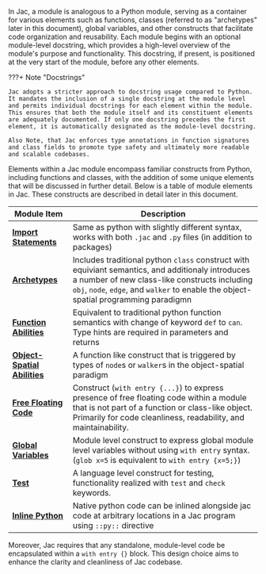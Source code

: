 In Jac, a module is analogous to a Python module, serving as a container for various elements such as functions, classes (referred to as "archetypes" later in this document), global variables, and other constructs that facilitate code organization and reusability. Each module begins with an optional module-level docstring, which provides a high-level overview of the module's purpose and functionality. This docstring, if present, is positioned at the very start of the module, before any other elements.

???+ Note "Docstrings"

    Jac adopts a stricter approach to docstring usage compared to Python. It mandates the inclusion of a single docstring at the module level and permits individual docstrings for each element within the module. This ensures that both the module itself and its constituent elements are adequately documented. If only one docstring precedes the first element, it is automatically designated as the module-level docstring.

    Also Note, that Jac enforces type annotations in function signatures and class fields to promote type safety and ultimately more readable and scalable codebases.

Elements within a Jac module encompass familiar constructs from Python, including functions and classes, with the addition of some unique elements that will be discussed in further detail. Below is a table of module elements in Jac. These constructs are described in detail later in this document.

| Module Item           | Description       |
|----------------|-------------------|
| [**Import Statements**](#importinclude-statements)    |   Same as python with slightly different syntax, works with both `.jac` and `.py` files (in addition to packages)                |
| [**Archetypes**](#archetypes)       |    Includes traditional python `class` construct with equiviant semantics, and additionaly introduces a number of new class-like constructs including `obj`, `node`, `edge`, and `walker` to enable the object-spatial programming paradigmn               |
| [**Function Abilities**](#abilities) | Equivalent to traditional python function semantics with change of keyword `def` to `can`. Type hints are required in parameters and returns |
| [**Object-Spatial Abilities**](#abilities)         |  A function like construct that is triggered by types of `node`s or `walker`s in the object-spatial paradigm            |
| [**Free Floating Code**](#free-code)      |  Construct (`with entry {...}`) to express presence of free floating code within a module that is not part of a function or class-like object. Primarily for code cleanliness, readability, and maintainability.    |
| [**Global Variables**](#global-variables)    |   Module level construct to express global module level variables without using `with entry` syntax. (`glob x=5` is equivalent to `with entry {x=5;}`)                |
| [**Test**](#tests)           |   A language level construct for testing, functionality realized with `test` and `check` keywords.                |
| [**Inline Python**](#inline-python)  |  Native python code can be inlined alongside jac code at arbitrary locations in a Jac program using `::py::` directive                 |


Moreover, Jac requires that any standalone, module-level code be encapsulated within a `with entry {}` block. This design choice aims to enhance the clarity and cleanliness of Jac codebase.
